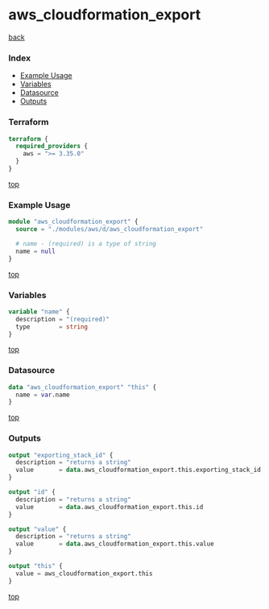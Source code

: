 # aws_cloudformation_export

[back](../aws.md)

### Index

- [Example Usage](#example-usage)
- [Variables](#variables)
- [Datasource](#datasource)
- [Outputs](#outputs)

### Terraform

```terraform
terraform {
  required_providers {
    aws = ">= 3.35.0"
  }
}
```

[top](#index)

### Example Usage

```terraform
module "aws_cloudformation_export" {
  source = "./modules/aws/d/aws_cloudformation_export"

  # name - (required) is a type of string
  name = null
}
```

[top](#index)

### Variables

```terraform
variable "name" {
  description = "(required)"
  type        = string
}
```

[top](#index)

### Datasource

```terraform
data "aws_cloudformation_export" "this" {
  name = var.name
}
```

[top](#index)

### Outputs

```terraform
output "exporting_stack_id" {
  description = "returns a string"
  value       = data.aws_cloudformation_export.this.exporting_stack_id
}

output "id" {
  description = "returns a string"
  value       = data.aws_cloudformation_export.this.id
}

output "value" {
  description = "returns a string"
  value       = data.aws_cloudformation_export.this.value
}

output "this" {
  value = aws_cloudformation_export.this
}
```

[top](#index)